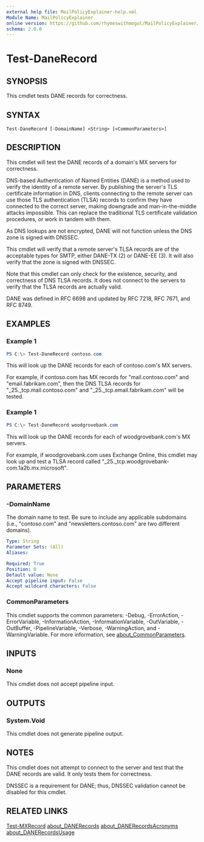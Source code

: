 ```yaml
---
external help file: MailPolicyExplainer-help.xml
Module Name: MailPolicyExplainer
online version: https://github.com/rhymeswithmogul/MailPolicyExplainer/blob/main/man/en-US/Test-DaneRecord.md
schema: 2.0.0
---
```


# Test-DaneRecord

## SYNOPSIS
This cmdlet tests DANE records for correctness.

## SYNTAX

```
Test-DaneRecord [-DomainName] <String> [<CommonParameters>]
```

## DESCRIPTION
This cmdlet will test the DANE records of a domain's MX servers for correctness.

DNS-based Authentication of Named Entities (DANE) is a method used to verify the identity of a remote server.  By publishing the server's TLS certificate information in DNS, clients connecting to the remote server can use those TLS authentication (TLSA) records to confirm they have connected to the correct server, making downgrade and man-in-the-middle attacks impossible.  This can replace the traditional TLS certificate validation procedures, or work in tandem with them.

As DNS lookups are not encrypted, DANE will not function unless the DNS zone is signed with DNSSEC.

This cmdlet will verify that a remote server's TLSA records are of the acceptable types for SMTP, either DANE-TX (2) or DANE-EE (3).  It will also verify that the zone is signed with DNSSEC.

Note that this cmdlet can only check for the existence, security, and correctness of DNS TLSA records.  It does not connect to the servers to verify that the TLSA records are actually valid.

DANE was defined in RFC 6698 and updated by RFC 7218, RFC 7671, and RFC 8749.

## EXAMPLES

### Example 1
```powershell
PS C:\> Test-DaneRecord contoso.com
```

This will look up the DANE records for each of contoso.com's MX servers.

For example, if contoso.com has MX records for "mail.contoso.com" and "email.fabrikam.com", then the DNS TLSA records for "_25._tcp.mail.contoso.com" and "_25._tcp.email.fabrikam.com" will be tested.

### Example 1
```powershell
PS C:\> Test-DaneRecord woodgrovebank.com
```

This will look up the DANE records for each of woodgrovebank.com's MX servers.

For example, if woodgrovebank.com uses Exchange Online, this cmdlet may look up and test a TLSA record called "_25._tcp.woodgrovebank-com.1a2b.mx.microsoft".

## PARAMETERS

### -DomainName
The domain name to test.  Be sure to include any applicable subdomains (i.e., "contoso.com" and "newsletters.contoso.com" are two different domains).

```yaml
Type: String
Parameter Sets: (All)
Aliases:

Required: True
Position: 0
Default value: None
Accept pipeline input: False
Accept wildcard characters: False
```

### CommonParameters
This cmdlet supports the common parameters: -Debug, -ErrorAction, -ErrorVariable, -InformationAction, -InformationVariable, -OutVariable, -OutBuffer, -PipelineVariable, -Verbose, -WarningAction, and -WarningVariable. For more information, see [about_CommonParameters](http://go.microsoft.com/fwlink/?LinkID=113216).

## INPUTS

### None
This cmdlet does not accept pipeline input.

## OUTPUTS

### System.Void
This cmdlet does not generate pipeline output.

## NOTES
This cmdlet does not attempt to connect to the server and test that the DANE records are valid.  It only tests them for correctness.

DNSSEC is a requirement for DANE;  thus, DNSSEC validation cannot be disabled for this cmdlet.

## RELATED LINKS

[Test-MXRecord]()
[about_DANERecords]()
[about_DANERecordsAcronyms]()
[about_DANERecordsUsage]()

